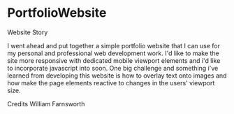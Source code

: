 # PortfolioWebsite

Website Story

  I went ahead and put together a simple portfolio website that I can use for my personal and professional web development work. I'd like to 
  make the site more responsive with dedicated mobile viewport elements and i'd like to incorporate javascript into soon. One big challenge
  and something i've learned from developing this website is how to overlay text onto images and how make the page elements reactive to changes
  in the users' viewport size. 


Credits
William Farnsworth